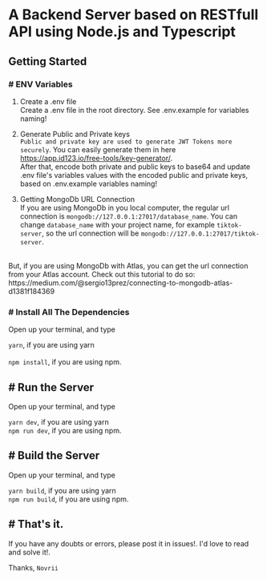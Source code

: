# A Backend Server based on RESTfull API using Node.js and Typescript

## Getting Started
### # ENV Variables
1. Create a .env file <br>
Create a .env file in the root directory. See .env.example for variables naming!

2. Generate Public and Private keys <br />
``Public and private key are used to generate JWT Tokens more securely``.
You can easily generate them in here <br />
https://app.id123.io/free-tools/key-generator/. <br />
After that, encode both private and public keys to base64 and update .env file's variables values with the encoded public and private keys, based on .env.example variables naming!

3. Getting MongoDb URL Connection <br>
If you are using MongoDb in you local computer, the regular url connection is ``mongodb://127.0.0.1:27017/database_name``. You can change ```database_name``` with your project name, for example ``tiktok-server``, so the url connection will be ```mongodb://127.0.0.1:27017/tiktok-server```. <br />
<br />
But, if you are using MongoDb with Atlas, you can get the url connection from your Atlas account.
Check out this tutorial to do so: https://medium.com/@sergio13prez/connecting-to-mongodb-atlas-d1381f184369

### # Install All The Dependencies
Open up your terminal, and type <br >

```yarn```, if you are using yarn
<br />
<br />
```npm install```, if you are using npm.

## # Run the Server
Open up your terminal, and type <br >

```yarn dev```, if you are using yarn 
<br />
```npm run dev```, if you are using npm.

## # Build the Server
Open up your terminal, and type <br >

```yarn build```, if you are using yarn 
<br />
```npm run build```, if you are using npm.
<br>

## # That's it.
If you have any doubts or errors, please post it in issues!. I'd love to read and solve it!.

Thanks, ``Novrii``
